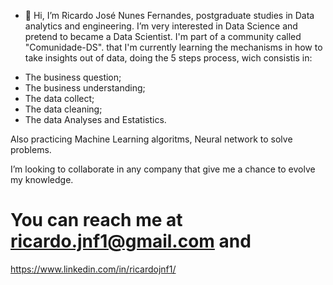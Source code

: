 - 👋 Hi, I’m Ricardo José Nunes Fernandes, 
postgraduate studies in Data analytics and engineering. I’m very interested in Data Science and pretend
to became a Data Scientist. I'm part of a community called "Comunidade-DS". that I'm currently learning the 
mechanisms in how to take insights out of data, doing
the 5 steps process, wich consistis in: 

* The business question; 
* The business understanding; 
* The data collect;
* The data cleaning;
* The data Analyses and Estatistics.

 Also practicing Machine Learning algoritms, Neural network to solve problems.
    
I’m looking to collaborate in any company that
give me a chance to evolve my knowledge. 

# You can reach me at ricardo.jnf1@gmail.com and 
https://www.linkedin.com/in/ricardojnf1/

<!---Ricardojnf33/Ricardojnf33 is a ✨ special ✨ repository because its `README.md` (this file) appears on your GitHub profile.
You can click the Preview link to take a look at your changes.
--->
